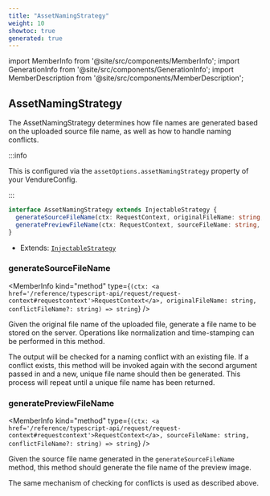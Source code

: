 ```yaml
---
title: "AssetNamingStrategy"
weight: 10
showtoc: true
generated: true
---
```

<!-- This file was generated from the Vendure source. Do not modify. Instead, re-run the "docs:build" script -->
import MemberInfo from '@site/src/components/MemberInfo';
import GenerationInfo from '@site/src/components/GenerationInfo';
import MemberDescription from '@site/src/components/MemberDescription';


## AssetNamingStrategy

<GenerationInfo sourceFile="packages/core/src/config/asset-naming-strategy/asset-naming-strategy.ts" sourceLine="18" packageName="@vendure/core" />

The AssetNamingStrategy determines how file names are generated based on the uploaded source file name,
as well as how to handle naming conflicts.

:::info

This is configured via the `assetOptions.assetNamingStrategy` property of
your VendureConfig.

:::

```ts title="Signature"
interface AssetNamingStrategy extends InjectableStrategy {
  generateSourceFileName(ctx: RequestContext, originalFileName: string, conflictFileName?: string): string;
  generatePreviewFileName(ctx: RequestContext, sourceFileName: string, conflictFileName?: string): string;
}
```
* Extends: <code><a href='/reference/typescript-api/common/injectable-strategy#injectablestrategy'>InjectableStrategy</a></code>



<div className="members-wrapper">

### generateSourceFileName

<MemberInfo kind="method" type={`(ctx: <a href='/reference/typescript-api/request/request-context#requestcontext'>RequestContext</a>, originalFileName: string, conflictFileName?: string) => string`}   />

Given the original file name of the uploaded file, generate a file name to
be stored on the server. Operations like normalization and time-stamping can
be performed in this method.

The output will be checked for a naming conflict with an existing file. If a conflict
exists, this method will be invoked again with the second argument passed in and a new, unique
file name should then be generated. This process will repeat until a unique file name has
been returned.
### generatePreviewFileName

<MemberInfo kind="method" type={`(ctx: <a href='/reference/typescript-api/request/request-context#requestcontext'>RequestContext</a>, sourceFileName: string, conflictFileName?: string) => string`}   />

Given the source file name generated in the `generateSourceFileName` method, this method
should generate the file name of the preview image.

The same mechanism of checking for conflicts is used as described above.


</div>
